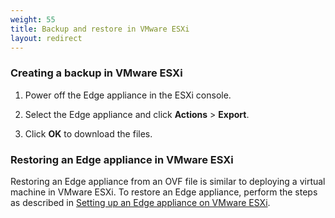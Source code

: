 ```yaml
---
weight: 55
title: Backup and restore in VMware ESXi
layout: redirect
---
```


### Creating a backup in VMware ESXi

1. Power off the Edge appliance in the ESXi console.

2. Select the Edge appliance and click **Actions** > **Export**.

3. Click **OK** to download the files.

### Restoring an Edge appliance in VMware ESXi

Restoring an Edge appliance from an OVF file is similar to deploying a virtual machine in VMware ESXi. To restore an Edge appliance, perform the steps as described in [Setting up an Edge appliance on VMware ESXi](/edge/setting-up-edge/#setting-up-esxi).
